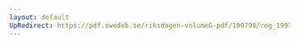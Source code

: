 ```yaml
---
layout: default
UpRedirect: https://pdf.swedeb.se/riksdagen-volumeG-pdf/199798/reg_199798/reg_199798_0367.pdf
---
```

